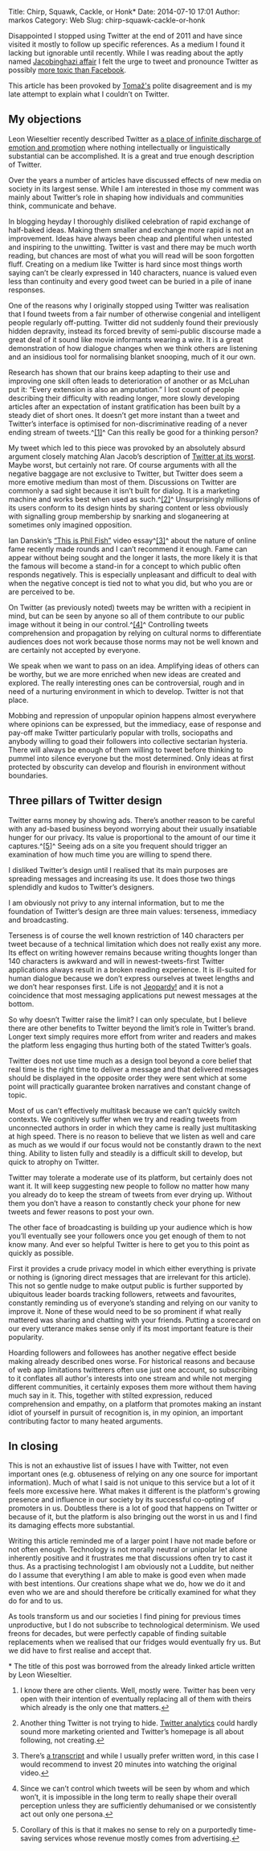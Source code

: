 Title: Chirp, Squawk, Cackle, or Honk*
Date: 2014-07-10 17:01
Author: markos
Category: Web
Slug: chirp-squawk-cackle-or-honk

Disappointed I stopped using Twitter at the end of 2011 and have since
visited it mostly to follow up specific references. As a medium I found
it lacking but ignorable until recently. While I was reading about the
aptly named [Jacobinghazi affair](http://imgur.com/a/nUX1A) I felt the
urge to tweet and pronounce Twitter as possibly [more toxic than
Facebook](https://twitter.com/samastur/status/476707986006880256).

This article has been provoked by
[Tomaž's](http://www.tablix.org/~avian/blog/) polite disagreement and is
my late attempt to explain what I couldn’t on Twitter.

My objections
-------------

Leon Wieseltier recently described Twitter as [a place of infinite
discharge of emotion and
promotion](http://www.newrepublic.com/article/118125/leon-wieseltier-responds-alain-de-bottons-attack-twitter)
where nothing intellectually or linguistically substantial can be
accomplished. It is a great and true enough description of Twitter.

Over the years a number of articles have discussed effects of new media
on society in its largest sense. While I am interested in those my
comment was mainly about Twitter’s role in shaping how individuals and
communities think, communicate and behave.

In blogging heyday I thoroughly disliked celebration of rapid exchange
of half-baked ideas. Making them smaller and exchange more rapid is not
an improvement. Ideas have always been cheap and plentiful when untested
and inspiring to the unwitting. Twitter is vast and there may be much
worth reading, but chances are most of what you will read will be soon
forgotten fluff. Creating on a medium like Twitter is hard since most
things worth saying can’t be clearly expressed in 140 characters, nuance
is valued even less than continuity and every good tweet can be buried
in a pile of inane responses.

One of the reasons why I originally stopped using Twitter was
realisation that I found tweets from a fair number of otherwise
congenial and intelligent people regularly off-putting. Twitter did not
suddenly found their previously hidden depravity, instead its forced
brevity of semi-public discourse made a great deal of it sound like
movie informants wearing a wire. It is a great demonstration of how
dialogue changes when we think others are listening and an insidious
tool for normalising blanket snooping, much of it our own.

Research has shown that our brains keep adapting to their use and
improving one skill often leads to deterioration of another or as
McLuhan put it: “Every extension is also an amputation.” I lost count of
people describing their difficulty with reading longer, more slowly
developing articles after an expectation of instant gratification has
been built by a steady diet of short ones. It doesn’t get more instant
than a tweet and Twitter’s interface is optimised for non-discriminative
reading of a never ending stream of tweets.^<span
id="twitter-toxic-1">[[1]](#twitter-toxic-1-note)</span>^ Can this
really be good for a thinking person?

My tweet which led to this piece was provoked by an absolutely absurd
argument closely matching Alan Jacob’s description of [Twitter at its
worst](http://text-patterns.thenewatlantis.com/2013/12/twitter-at-its-worst.html).
Maybe worst, but certainly not rare. Of course arguments with all the
negative baggage are not exclusive to Twitter, but Twitter does seem a
more emotive medium than most of them. Discussions on Twitter are
commonly a sad sight because it isn’t built for dialog. It is a
marketing machine and works best when used as such.^<span
id="twitter-toxic-2">[[2]](#twitter-toxic-2-note)</span>^ Unsurprisingly
millions of its users conform to its design hints by sharing content or
less obviously with signalling group membership by snarking and
sloganeering at sometimes only imagined opposition.

Ian Danskin’s [“This is Phil
Fish”](https://www.youtube.com/watch?v=PmTUW-owa2w) video essay^<span
id="twitter-toxic-3">[[3]](#twitter-toxic-3-note)</span>^ about the
nature of online fame recently made rounds and I can’t recommend it
enough. Fame can appear without being sought and the longer it lasts,
the more likely it is that the famous will become a stand-in for a
concept to which public often responds negatively. This is especially
unpleasant and difficult to deal with when the negative concept is tied
not to what you did, but who you are or are perceived to be.

On Twitter (as previously noted) tweets may be written with a recipient
in mind, but can be seen by anyone so all of them contribute to our
public image without it being in our control.^<span
id="twitter-toxic-4">[[4]](#twitter-toxic-4-note)</span>^ Controlling
tweets comprehension and propagation by relying on cultural norms to
differentiate audiences does not work because those norms may not be
well known and are certainly not accepted by everyone.

We speak when we want to pass on an idea. Amplifying ideas of others can
be worthy, but we are more enriched when new ideas are created and
explored. The really interesting ones can be controversial, rough and in
need of a nurturing environment in which to develop. Twitter is not that
place.

Mobbing and repression of unpopular opinion happens almost everywhere
where opinions can be expressed, but the immediacy, ease of response and
pay-off make Twitter particularly popular with trolls, sociopaths and
anybody willing to goad their followers into collective sectarian
hysteria. There will always be enough of them willing to tweet before
thinking to pummel into silence everyone but the most determined. Only
ideas at first protected by obscurity can develop and flourish in
environment without boundaries.

Three pillars of Twitter design
-------------------------------

Twitter earns money by showing ads. There’s another reason to be careful
with any ad-based business beyond worrying about their usually
insatiable hunger for our privacy. Its value is proportional to the
amount of our time it captures.^<span
id="twitter-toxic-5">[[5]](#twitter-toxic-5-note)</span>^ Seeing ads on
a site you frequent should trigger an examination of how much time you
are willing to spend there.

I disliked Twitter’s design until I realised that its main purposes are
spreading messages and increasing its use. It does those two things
splendidly and kudos to Twitter’s designers.

I am obviously not privy to any internal information, but to me the
foundation of Twitter’s design are three main values: terseness,
immediacy and broadcasting.

Terseness is of course the well known restriction of 140 characters per
tweet because of a technical limitation which does not really exist any
more. Its effect on writing however remains because writing thoughts
longer than 140 characters is awkward and will in newest-tweets-first
Twitter applications always result in a broken reading experience. It is
ill-suited for human dialogue because we don’t express ourselves at
tweet lengths and we don’t hear responses first. Life is not
[Jeopardy!](http://en.wikipedia.org/wiki/Jeopardy!) and it is not a
coincidence that most messaging applications put newest messages at the
bottom.

So why doesn’t Twitter raise the limit? I can only speculate, but I
believe there are other benefits to Twitter beyond the limit’s role in
Twitter’s brand. Longer text simply requires more effort from writer and
readers and makes the platform less engaging thus hurting both of the
stated Twitter’s goals.

Twitter does not use time much as a design tool beyond a core belief
that real time is the right time to deliver a message and that delivered
messages should be displayed in the opposite order they were sent which
at some point will practically guarantee broken narratives and constant
change of topic.

Most of us can’t effectively multitask because we can’t quickly switch
contexts. We cognitively suffer when we try and reading tweets from
unconnected authors in order in which they came is really just
multitasking at high speed. There is no reason to believe that we listen
as well and care as much as we would if our focus would not be
constantly drawn to the next thing. Ability to listen fully and steadily
is a difficult skill to develop, but quick to atrophy on Twitter.

Twitter may tolerate a moderate use of its platform, but certainly does
not want it. It will keep suggesting new people to follow no matter how
many you already do to keep the stream of tweets from ever drying up.
Without them you don’t have a reason to constantly check your phone for
new tweets and fewer reasons to post your own.

The other face of broadcasting is building up your audience which is how
you’ll eventually see your followers once you get enough of them to not
know many. And ever so helpful Twitter is here to get you to this point
as quickly as possible.

First it provides a crude privacy model in which either everything is
private or nothing is (ignoring direct messages that are irrelevant for
this article). This not so gentle nudge to make output public is further
supported by ubiquitous leader boards tracking followers, retweets and
favourites, constantly reminding us of everyone’s standing and relying
on our vanity to improve it. None of these would need to be so prominent
if what really mattered was sharing and chatting with your friends.
Putting a scorecard on our every utterance makes sense only if its most
important feature is their popularity.

Hoarding followers and followees has another negative effect beside
making already described ones worse. For historical reasons and because
of web app limitations twitterers often use just one account, so
subscribing to it conflates all author's interests into one stream and
while not merging different communities, it certainly exposes them more
without them having much say in it. This, together with stilted
expression, reduced comprehension and empathy, on a platform that
promotes making an instant idiot of yourself in pursuit of recognition
is, in my opinion, an important contributing factor to many heated
arguments.

In closing
----------

This is not an exhaustive list of issues I have with Twitter, not even
important ones (e.g. obtuseness of relying on any one source for
important information). Much of what I said is not unique to this
service but a lot of it feels more excessive here. What makes it
different is the platform's growing presence and influence in our
society by its successful co-opting of promoters in us. Doubtless there
is a lot of good that happens on Twitter or because of it, but the
platform is also bringing out the worst in us and I find its damaging
effects more substantial.

Writing this article reminded me of a larger point I have not made
before or not often enough. Technology is not morally neutral or
unipolar let alone inherently positive and it frustrates me that
discussions often try to cast it thus. As a practising technologist I am
obviously not a Luddite, but neither do I assume that everything I am
able to make is good even when made with best intentions. Our creations
shape what we do, how we do it and even who we are and should therefore
be critically examined for what they do for and to us.

As tools transform us and our societies I find pining for previous times
unproductive, but I do not subscribe to technological determinism. We
used freons for decades, but were perfectly capable of finding suitable
replacements when we realised that our fridges would eventually fry us.
But we did have to first realise and accept that.

\* The title of this post was borrowed from the already linked article
written by Leon Wieseltier.

1.  <div id="twitter-toxic-1-note">

    </div>

    I know there are other clients. Well, mostly were. Twitter has been
    very open with their intention of eventually replacing all of them
    with theirs which already is the only one that
    matters.[↩](#twitter-toxic-1)
2.  <div id="twitter-toxic-2-note">

    </div>

    Another thing Twitter is not trying to hide. [Twitter
    analytics](https://analytics.twitter.com/about) could hardly sound
    more marketing oriented and Twitter’s homepage is all about
    following, not creating.[↩](#twitter-toxic-2)
3.  <div id="twitter-toxic-3-note">

    </div>

    There’s [a
    transcript](http://innuendostudios.tumblr.com/post/89201006992/this-is-phil-fish-transcript)
    and while I usually prefer written word, in this case I would
    recommend to invest 20 minutes into watching the original
    video.[↩](#twitter-toxic-3)
4.  <div id="twitter-toxic-4-note">

    </div>

    Since we can’t control which tweets will be seen by whom and which
    won’t, it is impossible in the long term to really shape their
    overall perception unless they are sufficiently dehumanised or we
    consistently act out only one persona.[↩](#twitter-toxic-4)
5.  <div id="twitter-toxic-5-note">

    </div>

    Corollary of this is that it makes no sense to rely on a purportedly
    time-saving services whose revenue mostly comes from
    advertising.[↩](#twitter-toxic-5)

